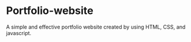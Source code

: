 # Portfolio-website
A simple and effective portfolio website created by using HTML, CSS, and javascript.
